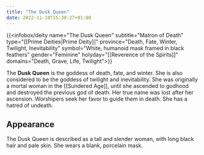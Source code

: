 ```yaml
---
title: "The Dusk Queen"
date: 2022-11-18T15:30:27+01:00
---
```


{{<infobox/deity name="The Dusk Queen"
subtitle="Matron of Death"
type="[[Prime Deities|Prime Deity]]"
province="Death, Fate, Winter, Twilight, Inevitability"
symbol="White, humanoid mask framed in black feathers"
gender="Feminine"
holyday="[[Reverence of the Spirits]]"
domains="Death, Grave, Life, Twilight">}}

The **Dusk Queen** is the goddess of death, fate, and winter. She is also considered to be the goddess of twilight and inevitability. She was originally a mortal woman in the [[Sundered Age]], until she ascended to godhood and destroyed the previous god of death. Her true name was lost after her ascension. Worshipers seek her favor to guide them in death. She has a hatred of undeath.

## Appearance

The Dusk Queen is described as a tall and slender woman, with long black hair and pale skin. She wears a blank, porcelain mask.

